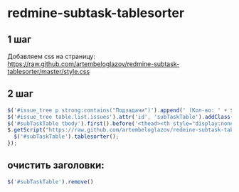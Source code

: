 redmine-subtask-tablesorter
=========

## 1 шаг
Добавляем css на страницу: https://raw.github.com/artembeloglazov/redmine-subtask-tablesorter/master/style.css

## 2 шаг

```javascript
$('#issue_tree p strong:contains("Подзадачи")').append(' (Кол-во: ' + $('.issue.hascontextmenu').length + ', из них закрытые: ' + $('.issue.hascontextmenu > td:contains("Закрыта")').length + ')');
$('#issue_tree table.list.issues').attr('id', 'subTaskTable').addClass('tablesorter');
$('#subTaskTable tbody').first().before('<thead><th style="display:none">111</th><th>name</th><th>status</th><th>author</th><th>progress</th></thead>');
$.getScript("https://raw.github.com/artembeloglazov/redmine-subtask-tablesorter/master/jquery.tablesorter.min.js", function(){
  $('#subTaskTable').tablesorter();
});
```

## очистить заголовки:

```javascript
$('#subTaskTable').remove()
```
